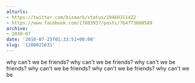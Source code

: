 ```yaml
---
alturls:
- https://twitter.com/bismark/status/19460311422
- https://www.facebook.com/17803937/posts/764773600589
archive:
- 2010-07
date: '2010-07-25T01:33:51+00:00'
slug: '1280021631'
---
```


why can't we be friends? why can't we be friends? why can't we be friends? why can't we be friends? why can't we be friends? why can't we be

